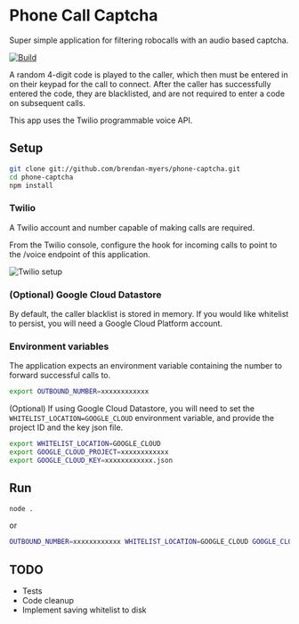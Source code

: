 # Phone Call Captcha
Super simple application for filtering robocalls with an audio based captcha.

[![Build][travis-image]][travis-url]

A random 4-digit code is played to the caller, which then must be entered in on their keypad for the call to connect. After the caller has successfully entered the code, they are blacklisted, and are not required to enter a code on subsequent calls.

This app uses the Twilio programmable voice API.


## Setup

```bash
git clone git://github.com/brendan-myers/phone-captcha.git
cd phone-captcha
npm install
```


### Twilio

A Twilio account and number capable of making calls are required.

From the Twilio console, configure the hook for incoming calls to point to the /voice endpoint of this application.

![Twilio setup](images/twilio-setup.jpg)


### (Optional) Google Cloud Datastore

By default, the caller blacklist is stored in memory. If you would like whitelist to persist, you will need a Google Cloud Platform account.


### Environment variables

The application expects an environment variable containing the number to forward successful calls to.

```bash 
export OUTBOUND_NUMBER=xxxxxxxxxxxx
```

(Optional) If using Google Cloud Datastore, you will need to set the `WHITELIST_LOCATION=GOOGLE_CLOUD` environment variable, and provide the project ID and the key json file.

```bash
export WHITELIST_LOCATION=GOOGLE_CLOUD
export GOOGLE_CLOUD_PROJECT=xxxxxxxxxxxx
export GOOGLE_CLOUD_KEY=xxxxxxxxxxxx.json
```


## Run

```bash
node .
```
or
```bash
OUTBOUND_NUMBER=xxxxxxxxxxxx WHITELIST_LOCATION=GOOGLE_CLOUD GOOGLE_CLOUD_PROJECT=xxxxxxxxxxxx GOOGLE_CLOUD_KEY=xxxxxxxxxxxx.json node .
```


## TODO
- Tests
- Code cleanup
- Implement saving whitelist to disk

[travis-image]: https://travis-ci.org/brendan-myers/twilio-phone-captcha.svg?branch=master
[travis-url]: https://travis-ci.org/brendan-myers/twilio-phone-captcha
